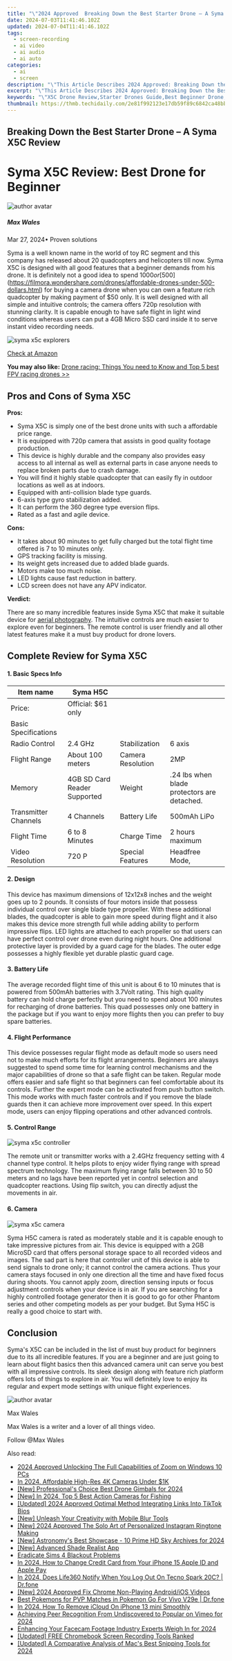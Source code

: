 ```yaml
---
title: "\"2024 Approved  Breaking Down the Best Starter Drone – A Syma X5C Review\""
date: 2024-07-03T11:41:46.102Z
updated: 2024-07-04T11:41:46.102Z
tags: 
  - screen-recording
  - ai video
  - ai audio
  - ai auto
categories: 
  - ai
  - screen
description: "\"This Article Describes 2024 Approved: Breaking Down the Best Starter Drone – A Syma X5C Review\""
excerpt: "\"This Article Describes 2024 Approved: Breaking Down the Best Starter Drone – A Syma X5C Review\""
keywords: "\"X5C Drone Review,Starter Drones Guide,Best Beginner Drone,Syma X5C Features,Drone Starter Options,Top Entry-Level Drones,Syma X5C Comparison\""
thumbnail: https://thmb.techidaily.com/2e81f992123e17db59f89c6842ca48bb426d509215d95604071818ec4e7dc281.jpg
---
```


## Breaking Down the Best Starter Drone – A Syma X5C Review

# Syma X5C Review: Best Drone for Beginner

![author avatar](https://images.wondershare.com/filmora/article-images/max-wales-author.jpg)

##### Max Wales

 Mar 27, 2024• Proven solutions

 Syma is a well known name in the world of toy RC segment and this company has released about 20 quadcopters and helicopters till now. Syma X5C is designed with all good features that a beginner demands from his drone. It is definitely not a good idea to spend $1000 or [$500](<https://filmora.wondershare.com/drones/affordable-drones-under-500-dollars.html>) for buying a camera drone when you can own a feature rich quadcopter by making payment of $50 only. It is well designed with all simple and intuitive controls; the camera offers 720p resolution with stunning clarity. It is capable enough to have safe flight in light wind conditions whereas users can put a 4GB Micro SSD card inside it to serve instant video recording needs.

![syma x5c explorers](https://images.wondershare.com/filmora/article-images/syma-x5c-explorers.jpg)

[Check at Amazon](https://www.amazon.com/gp/product/B01CNGT0DG/ref=as%5Fli%5Ftl?ie=UTF8&tag=vs-flora-20&camp=1789&creative=9325&linkCode=as2&creativeASIN=B01CNGT0DG&linkId=57d2a66ecb7fdd24814d14d9272a2f49)

**You may also like:** [Drone racing: Things You need to Know and Top 5 best FPV racing drones >>](https://tools.techidaily.com/wondershare/filmora/download/)

## Pros and Cons of Syma X5C

**Pros:**

* Syma X5C is simply one of the best drone units with such a affordable price range.
* It is equipped with 720p camera that assists in good quality footage production.
* This device is highly durable and the company also provides easy access to all internal as well as external parts in case anyone needs to replace broken parts due to crash damage.
* You will find it highly stable quadcopter that can easily fly in outdoor locations as well as at indoors.
* Equipped with anti-collision blade type guards.
* 6-axis type gyro stabilization added.
* It can perform the 360 degree type eversion flips.
* Rated as a fast and agile device.

**Cons:**

* It takes about 90 minutes to get fully charged but the total flight time offered is 7 to 10 minutes only.
* GPS tracking facility is missing.
* Its weight gets increased due to added blade guards.
* Motors make too much noise.
* LED lights cause fast reduction in battery.
* LCD screen does not have any APV indicator.

**Verdict:**

 There are so many incredible features inside Syma X5C that make it suitable device for [aerial photography](https://tools.techidaily.com/wondershare/filmora/download/). The intuitive controls are much easier to explore even for beginners. The remote control is user friendly and all other latest features make it a must buy product for drone lovers.

## Complete Review for Syma X5C

#### 1\.  Basic Specs Info

| Item name            | Syma H5C                     |                   |                                             |
| -------------------- | ---------------------------- | ----------------- | ------------------------------------------- |
| Price:               | Official: $61 only           |                   |                                             |
| Basic Specifications |                              |                   |                                             |
| Radio Control        | 2.4 GHz                      | Stabilization     | 6 axis                                      |
| Flight Range         | About 100 meters             | Camera Resolution | 2MP                                         |
| Memory               | 4GB SD Card Reader Supported | Weight            | .24 lbs when blade protectors are detached. |
| Transmitter Channels | 4 Channels                   | Battery Life      | 500mAh LiPo                                 |
| Flight Time          | 6 to 8 Minutes               | Charge Time       | 2 hours maximum                             |
| Video Resolution     | 720 P                        | Special Features  | Headfree Mode,                              |

#### 2. Design

 This device has maximum dimensions of 12x12x8 inches and the weight goes up to 2 pounds. It consists of four motors inside that possess individual control over single blade type propeller. With these additional blades, the quadcopter is able to gain more speed during flight and it also makes this device more strength full while adding ability to perform impressive flips. LED lights are attached to each propeller so that users can have perfect control over drone even during night hours. One additional protective layer is provided by a guard cage for the blades. The outer edge possesses a highly flexible yet durable plastic guard cage.

#### 3\.  Battery Life

 The average recorded flight time of this unit is about 6 to 10 minutes that is powered from 500mAh batteries with 3.7Volt rating. This high quality battery can hold charge perfectly but you need to spend about 100 minutes for recharging of drone batteries. This quad possesses only one battery in the package but if you want to enjoy more flights then you can prefer to buy spare batteries.

#### 4\.  Flight Performance

 This device possesses regular flight mode as default mode so users need not to make much efforts for its flight arrangements. Beginners are always suggested to spend some time for learning control mechanisms and the major capabilities of drone so that a safe flight can be taken. Regular mode offers easier and safe flight so that beginners can feel comfortable about its controls. Further the expert mode can be activated from push button switch. This mode works with much faster controls and if you remove the blade guards then it can achieve more improvement over speed. In this expert mode, users can enjoy flipping operations and other advanced controls.

#### 5. Control Range

![syma x5c controller](https://images.wondershare.com/filmora/article-images/syma-x5c-controller.jpg)

 The remote unit or transmitter works with a 2.4GHz frequency setting with 4 channel type control. It helps pilots to enjoy wider flying range with spread spectrum technology. The maximum flying range falls between 30 to 50 meters and no lags have been reported yet in control selection and quadcopter reactions. Using flip switch, you can directly adjust the movements in air.

#### 6\.  Camera

![syma x5c camera](https://images.wondershare.com/filmora/article-images/syma-x5c-camera.jpg)

 Syma H5C camera is rated as moderately stable and it is capable enough to take impressive pictures from air. This device is equipped with a 2GB MicroSD card that offers personal storage space to all recorded videos and images. The sad part is here that controller unit of this device is able to send signals to drone only; it cannot control the camera actions. Thus your camera stays focused in only one direction all the time and have fixed focus during shoots. You cannot apply zoom, direction sensing inputs or focus adjustment controls when your device is in air. If you are searching for a highly controlled footage generator then it is good to go for other Phantom series and other competing models as per your budget. But Syma H5C is really a good choice to start with.

## Conclusion

 Syma's X5C can be included in the list of must buy product for beginners due to its all incredible features. If you are a beginner and are just going to learn about flight basics then this advanced camera unit can serve you best with all impressive controls. Its sleek design along with feature rich platform offers lots of things to explore in air. You will definitely love to enjoy its regular and expert mode settings with unique flight experiences.

![author avatar](https://images.wondershare.com/filmora/article-images/max-wales-author.jpg)

Max Wales

Max Wales is a writer and a lover of all things video.

Follow @Max Wales


<ins class="adsbygoogle"
     style="display:block"
     data-ad-format="autorelaxed"
     data-ad-client="ca-pub-7571918770474297"
     data-ad-slot="1223367746"></ins>



<ins class="adsbygoogle"
     style="display:block"
     data-ad-client="ca-pub-7571918770474297"
     data-ad-slot="8358498916"
     data-ad-format="auto"
     data-full-width-responsive="true"></ins>


<span class="atpl-alsoreadstyle">Also read:</span>
<div><ul>
<li><a href="https://fox-blue.techidaily.com/2024-approved-unlocking-the-full-capabilities-of-zoom-on-windows-10-pcs/"><u>2024 Approved  Unlocking The Full Capabilities of Zoom on Windows 10 PCs</u></a></li>
<li><a href="https://fox-blue.techidaily.com/in-2024-affordable-high-res-4k-cameras-under-1k/"><u>In 2024, Affordable High-Res 4K Cameras Under $1K</u></a></li>
<li><a href="https://fox-blue.techidaily.com/new-professionals-choice-best-drone-gimbals-for-2024/"><u>[New] Professional's Choice  Best Drone Gimbals for 2024</u></a></li>
<li><a href="https://fox-blue.techidaily.com/new-in-2024-top-5-best-action-cameras-for-fishing/"><u>[New] In 2024, Top 5 Best Action Cameras for Fishing</u></a></li>
<li><a href="https://fox-blue.techidaily.com/updated-2024-approved-optimal-method-integrating-links-into-tiktok-bios/"><u>[Updated] 2024 Approved  Optimal Method  Integrating Links Into TikTok Bios</u></a></li>
<li><a href="https://fox-blue.techidaily.com/new-unleash-your-creativity-with-mobile-blur-tools/"><u>[New] Unleash Your Creativity with Mobile Blur Tools</u></a></li>
<li><a href="https://fox-blue.techidaily.com/new-2024-approved-the-solo-art-of-personalized-instagram-ringtone-making/"><u>[New] 2024 Approved  The Solo Art of Personalized Instagram Ringtone Making</u></a></li>
<li><a href="https://fox-blue.techidaily.com/new-astronomys-best-showcase-10-prime-hd-sky-archives-for-2024/"><u>[New] Astronomy's Best Showcase - 10 Prime HD Sky Archives for 2024</u></a></li>
<li><a href="https://fox-blue.techidaily.com/new-advanced-shade-realist-app/"><u>[New] Advanced Shade Realist App</u></a></li>
<li><a href="https://network-issues.techidaily.com/eradicate-sims-4-blackout-problems/"><u>Eradicate Sims 4 Blackout Problems</u></a></li>
<li><a href="https://apple-account.techidaily.com/in-2024-how-to-change-credit-card-from-your-iphone-15-apple-id-and-apple-pay-by-drfone-ios/"><u>In 2024, How to Change Credit Card from Your iPhone 15 Apple ID and Apple Pay</u></a></li>
<li><a href="https://review-topics.techidaily.com/in-2024-does-life360-notify-when-you-log-out-on-tecno-spark-20c-drfone-by-drfone-virtual-android/"><u>In 2024, Does Life360 Notify When You Log Out On Tecno Spark 20C? | Dr.fone</u></a></li>
<li><a href="https://facebook-video-content.techidaily.com/new-2024-approved-fix-chrome-non-playing-androidios-videos/"><u>[New] 2024 Approved  Fix Chrome  Non-Playing Android/iOS Videos</u></a></li>
<li><a href="https://change-location.techidaily.com/best-pokemons-for-pvp-matches-in-pokemon-go-for-vivo-v29e-drfone-by-drfone-virtual-android/"><u>Best Pokemons for PVP Matches in Pokemon Go For Vivo V29e | Dr.fone</u></a></li>
<li><a href="https://activate-lock.techidaily.com/in-2024-how-to-remove-icloud-on-iphone-13-mini-smoothly-by-drfone-ios/"><u>In 2024, How To Remove iCloud On iPhone 13 mini Smoothly</u></a></li>
<li><a href="https://vimeo-videos.techidaily.com/achieving-peer-recognition-from-undiscovered-to-popular-on-vimeo-for-2024/"><u>Achieving Peer Recognition  From Undiscovered to Popular on Vimeo for 2024</u></a></li>
<li><a href="https://screen-sharing-recording.techidaily.com/enhancing-your-facecam-footage-industry-experts-weigh-in-for-2024/"><u>Enhancing Your Facecam Footage  Industry Experts Weigh In for 2024</u></a></li>
<li><a href="https://desktop-recording.techidaily.com/updated-free-chromebook-screen-recording-tools-ranked/"><u>[Updated] FREE Chromebook Screen Recording Tools Ranked</u></a></li>
<li><a href="https://remote-screen-capture.techidaily.com/updated-a-comparative-analysis-of-macs-best-snipping-tools-for-2024/"><u>[Updated] A Comparative Analysis of Mac's Best Snipping Tools for 2024</u></a></li>
</ul></div>

